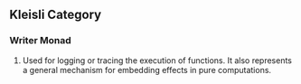 ## Kleisli Category

### Writer Monad
1. Used for logging or tracing the execution of functions. It also represents a general mechanism for embedding effects in pure computations.
